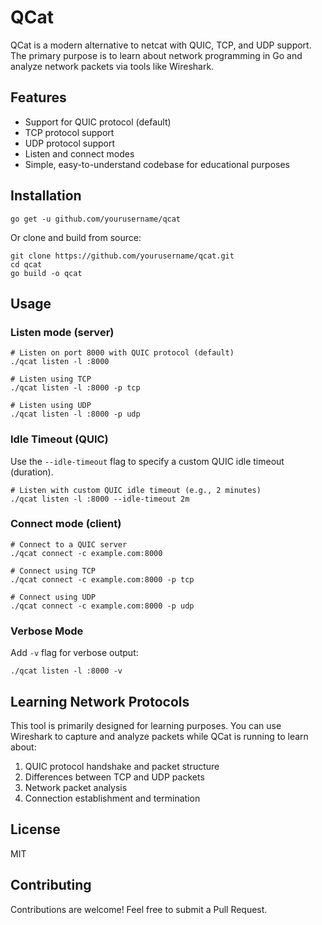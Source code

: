 # QCat

QCat is a modern alternative to netcat with QUIC, TCP, and UDP support. The primary purpose is to learn about network programming in Go and analyze network packets via tools like Wireshark.

## Features

- Support for QUIC protocol (default)
- TCP protocol support
- UDP protocol support
- Listen and connect modes
- Simple, easy-to-understand codebase for educational purposes

## Installation

```shell
go get -u github.com/yourusername/qcat
```

Or clone and build from source:

```shell
git clone https://github.com/yourusername/qcat.git
cd qcat
go build -o qcat
```

## Usage

### Listen mode (server)

```shell
# Listen on port 8000 with QUIC protocol (default)
./qcat listen -l :8000

# Listen using TCP
./qcat listen -l :8000 -p tcp

# Listen using UDP
./qcat listen -l :8000 -p udp
```

### Idle Timeout (QUIC)
Use the `--idle-timeout` flag to specify a custom QUIC idle timeout (duration).
```shell
# Listen with custom QUIC idle timeout (e.g., 2 minutes)
./qcat listen -l :8000 --idle-timeout 2m
```

### Connect mode (client)

```shell
# Connect to a QUIC server
./qcat connect -c example.com:8000

# Connect using TCP
./qcat connect -c example.com:8000 -p tcp

# Connect using UDP
./qcat connect -c example.com:8000 -p udp
```

### Verbose Mode

Add `-v` flag for verbose output:

```shell
./qcat listen -l :8000 -v
```

## Learning Network Protocols

This tool is primarily designed for learning purposes. You can use Wireshark to capture and analyze packets while QCat is running to learn about:

1. QUIC protocol handshake and packet structure
2. Differences between TCP and UDP packets
3. Network packet analysis
4. Connection establishment and termination

## License

MIT

## Contributing

Contributions are welcome! Feel free to submit a Pull Request.

